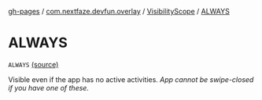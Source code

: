 [gh-pages](../../index.md) / [com.nextfaze.devfun.overlay](../index.md) / [VisibilityScope](index.md) / [ALWAYS](./-a-l-w-a-y-s.md)

# ALWAYS

`ALWAYS` [(source)](https://github.com/NextFaze/dev-fun/tree/master/devfun/src/main/java/com/nextfaze/devfun/overlay/OverlayWindow.kt#L55)

Visible even if the app has no active activities. *App cannot be swipe-closed if you have one of these.*

